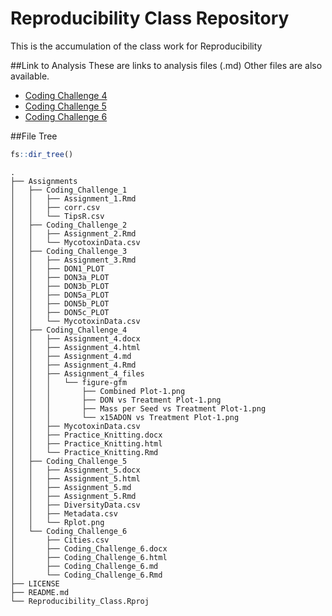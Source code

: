 # Reproducibility Class Repository
This is the accumulation of the class work for Reproducibility


##Link to Analysis
These are links to analysis files (.md) Other files are also available.

- [Coding Challenge 4](Assignments/Coding_Challenge_4/Assignment_4.md)
- [Coding Challenge 5](Assignments/Coding_Challenge_5/Assignment_5.md)
- [Coding Challenge 6](Assignments/Coding_Challenge_5/Assignment_6.md)


##File Tree
```r
fs::dir_tree()
```

```
.
├── Assignments
│   ├── Coding_Challenge_1
│   │   ├── Assignment_1.Rmd
│   │   ├── corr.csv
│   │   └── TipsR.csv
│   ├── Coding_Challenge_2
│   │   ├── Assignment_2.Rmd
│   │   └── MycotoxinData.csv
│   ├── Coding_Challenge_3
│   │   ├── Assignment_3.Rmd
│   │   ├── DON1_PLOT
│   │   ├── DON3a_PLOT
│   │   ├── DON3b_PLOT
│   │   ├── DON5a_PLOT
│   │   ├── DON5b_PLOT
│   │   ├── DON5c_PLOT
│   │   └── MycotoxinData.csv
│   ├── Coding_Challenge_4
│   │   ├── Assignment_4.docx
│   │   ├── Assignment_4.html
│   │   ├── Assignment_4.md
│   │   ├── Assignment_4.Rmd
│   │   ├── Assignment_4_files
│   │   │   └── figure-gfm
│   │   │       ├── Combined Plot-1.png
│   │   │       ├── DON vs Treatment Plot-1.png
│   │   │       ├── Mass per Seed vs Treatment Plot-1.png
│   │   │       └── x15ADON vs Treatment Plot-1.png
│   │   ├── MycotoxinData.csv
│   │   ├── Practice_Knitting.docx
│   │   ├── Practice_Knitting.html
│   │   └── Practice_Knitting.Rmd
│   ├── Coding_Challenge_5
│   │   ├── Assignment_5.docx
│   │   ├── Assignment_5.html
│   │   ├── Assignment_5.md
│   │   ├── Assignment_5.Rmd
│   │   ├── DiversityData.csv
│   │   ├── Metadata.csv
│   │   └── Rplot.png
│   └── Coding_Challenge_6
│       ├── Cities.csv
│       ├── Coding_Challenge_6.docx
│       ├── Coding_Challenge_6.html
│       ├── Coding_Challenge_6.md
│       └── Coding_Challenge_6.Rmd
├── LICENSE
├── README.md
└── Reproducibility_Class.Rproj
```







